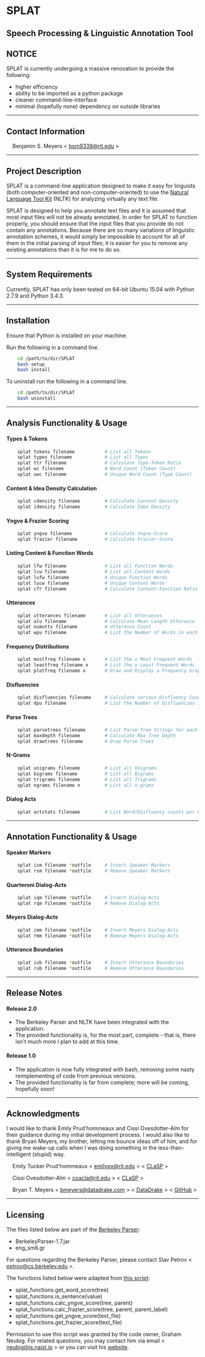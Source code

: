 # SPLAT
## Speech Processing \& Linguistic Annotation Tool

## NOTICE
SPLAT is currently undergoing a massive renovation to provide the following:
* higher efficiency
* ability to be imported as a python package
* cleaner command-line-interface
* minimal (hopefully none) dependency on outside libraries

- - - -
## Contact Information
&nbsp;&nbsp;&nbsp;&nbsp;Benjamin S. Meyers < <bsm9339@rit.edu> >

- - - -
## Project Description
SPLAT is a command-line application designed to make it easy for linguists (both computer-oriented and non-computer-oriented) to use the [Natural Language Tool Kit](http://www.nltk.org/) (NLTK) for analyzing virtually any text file.

SPLAT is designed to help you annotate text files and it is assumed that most input files will not be already annotated. In order for SPLAT to function properly, you should ensure that the input files that you provide do not contain any annotations. Because there are so many variations of linguistic annotation schemes, it would simply be impossible to account for all of them in the initial parsing of input files; it is easier for you to remove any existing annotations than it is for me to do so.

- - - -
## System Requirements
Currently, SPLAT has only been tested on 64-bit Ubuntu 15.04 with Python 2.7.9 and Python 3.4.3.

- - - -
## Installation
Ensure that Python is installed on your machine.

Run the following in a command line.
``` bash
    cd /path/to/dir/SPLAT
    bash setup
    bash install
```

To uninstall run the following in a command line.
```bash
    cd /path/to/dir/SPLAT
    bash uninstall
```

- - - -
## Analysis Functionality \& Usage
#### Types \& Tokens
```bash
    splat tokens filename           # List all Tokens
    splat types filename            # List all Types
    splat ttr filename              # Calculate Type-Token Ratio
    splat wc filename               # Word Count (Token Count)
    splat uwc filename              # Unique Word Count (Type Count)
```
#### Content \& Idea Density Calculation
```bash
    splat cdensity filename         # Calculate Content-Density
    splat idensity filename         # Calculate Idea Density
```
#### Yngve \& Frazier Scoring
```bash
    splat yngve filename            # Calculate Yngve-Score
    splat frazier filename          # Calculate Frazier-Score
```
#### Listing Content \& Function Words
```bash
    splat lfw filename              # List all Function Words
    splat lcw filename              # List all Content Words
    splat lufw filename             # Unique Function Words
    splat lucw filename             # Unique Content Words
    splat cfr filename              # Calculate Content-Function Ratio
```
#### Utterances
```bash
    splat utterances filename       # List all Utterances
    splat alu filename              # Calculate Mean Length Utterance
    splat numutts filename          # Utterance Count
    splat wpu filename              # List the Number of Words in each Utterance
```
#### Frequency Distributions
```bash
    splat mostfreq filename x       # List the x Most Frequent Words
    splat leastfreq filename x      # List the x Least Frequent Words
    splat plotfreq filename x       # Draw and Display a Frequency Graph
```
#### Disfluencies
```bash
    splat disfluencies filename     # Calculate various Disfluency Counts
    splat dpu filename              # List the Number of Disfluencies in each Utterance
```
#### Parse Trees
```bash
    splat parsetrees filename       # List Parse-Tree Strings for each Utterance
    splat maxdepth filename         # Calculate Max Tree Depth
    splat drawtrees filename        # Draw Parse Trees
```

#### N-Grams
```bash
    splat unigrams filename         # List all Unigrams
    splat bigrams filename          # List all Bigrams
    splat trigrams filename         # List all Trigrams
    splat ngrams filename n         # List all n-grams
```

#### Dialog Acts
```bash
    splat actstats filename         # List Word/Disfluency counts per Utterance per Act
```

- - - -
## Annotation Functionality \& Usage
#### Speaker Markers
```bash
    splat ism filename *outfile     # Insert Speaker Markers
    splat rsm filename *outfile     # Remove Speaker Markers
```
#### Quarteroni Dialog-Acts
```bash
    splat iqm filename *outfile     # Insert Dialog-Acts
    splat rqm filename *outfile     # Remove Dialog-Acts
```
#### Meyers Dialog-Acts
```bash
    splat imm filename *outfile     # Insert Meyers Dialog-Acts
    splat rmm filename *outfile     # Remove Meyers Dialog-Acts
```

#### Utterance Boundaries
```bash
    splat iub filename *outfile     # Insert Utterance Boundaries
    splat rub filename *outfile     # Remove Utterance Boundaries
```

- - - -
## Release Notes
#### Release 2.0
* The Berkeley Parser and NLTK have been integrated with the application.
* The provided functionality is, for the most part, complete - that is, there isn't much more I plan to add at this time.

#### Release 1.0
* The application is now fully integrated with bash, removing some nasty reimplementing of code from previous versions.
* The provided functionality is far from complete; more will be coming, hopefully soon!

- - - -
## Acknowledgments
I would like to thank Emily Prud'hommeaux and Cissi Ovesdotter-Alm for their guidance during my initial development process. I would also like to thank Bryan Meyers, my brother, letting me bounce ideas off of him, and for giving me wake-up calls when I was doing something in the less-than-intelligent (stupid) way.

&nbsp;&nbsp;&nbsp;&nbsp;Emily Tucker Prud'hommeaux < <emilypx@rit.edu> > < [CLaSP](http://www.rit.edu/clasp/people.html) >

&nbsp;&nbsp;&nbsp;&nbsp;Cissi Ovesdotter-Alm < <coacla@rit.edu> > < [CLaSP](http://www.rit.edu/clasp/people.html) >

&nbsp;&nbsp;&nbsp;&nbsp;Bryan T. Meyers < <bmeyers@datadrake.com> > < [DataDrake](http://www.datadrake.com/) > < 
[GitHub](https://github.com/DataDrake) >

- - - -
## Licensing
The files listed below are part of the [Berkeley Parser](https://github.com/slavpetrov/berkeleyparser):
* BerkeleyParser-1.7.jar
* eng_sm6.gr

For questions regarding the Berkeley Parser, please contact Slav Petrov < <petrov@cs.berkeley.edu> >.

The functions listed below were adapted from [this script](https://github.com/neubig/util-scripts/blob/96c91e43b650136bb88bbb087edb1d31b65d389f/syntactic-complexity.py):
* splat_functions.get_word_score(tree)
* splat_functions.is_sentence(value)
* splat_functions.calc_yngve_score(tree, parent)
* splat_functions.calc_frazier_score(tree, parent, parent_label)
* splat_functions.get_yngve_score(text_file)
* splat_functions.get_frazier_score(text_file)

Permission to use this script was granted by the code owner, Graham Neubig. For related questions, you may contact 
him via email < <neubig@is.naist.jp> > or you can visit his [website](http://www.phontron.com/index.php).
